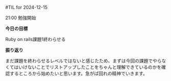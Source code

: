 #TIL for 2024-12-15

21:00 勉強開始

**今日の目標**

Ruby on rails課題1終わらせる


**振り返り**

まだ課題を終わらせるレベルではないと感じたため、まずは今回の課題でやらなくてはいけないことでリストアップしたことをちゃんと理解できているのかを確認するところから始めたいと思います。急がば回れの精神でいきます。


